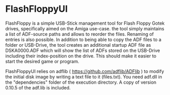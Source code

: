 # FlashFloppyUI
FlashFloppy is a simple USB-Stick management tool for Flash Floppy Gotek drives, specifically aimed on the Amiga use-case. the tool simply maintains a list of ADF-source paths and allows to reorder the files. Renaming of entries is also possible. In addition to being able to copy the ADF files to a folder or USB-Drive, the tool creates an additional startup ADF file as DSKA0000.ADF which will show the list of ADFs stored on the USB-Drive including their index-position on the drive. This should make it easier to start the desired game or program.

FlashFloppyUI relies on adflib ( https://github.com/adflib/ADFlib ) to modify the initial disk image by writing a text file to it (files.txt). You need adf.dll in the "dependencies" folder of the execution directory. A copy of version 0.10.5 of the adf.lib is included.
